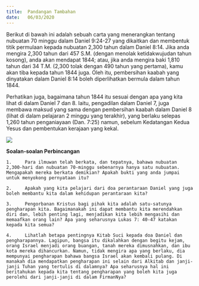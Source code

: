 ```yaml
---
title:  Pandangan Tambahan
date:   06/03/2020
---
```


Berikut di bawah ini adalah sebuah carta yang menerangkan tentang nubuatan 70 minggu dalam Daniel 9:24-27 yang dikaitkan dan membentuk titik permulaan kepada nubuatan 2,300 tahun dalam Daniel 8:14. Jika anda mengira 2,300 tahun dari 457 S.M. (dengan menolak ketidakwujudan tahun kosong), anda akan mendapat 1844; atau, jika anda mengira baki 1,810 tahun dari 34 T.M. (2,300 tolak dengan 490 tahun yang pertama), kamu akan tiba kepada tahun 1844 juga. Oleh itu, pembersihan kaabah yang dinyatakan dalam Daniel 8:14 boleh diperlihatkan bermula dalam tahun 1844.

Perhatikan juga, bagaimana tahun 1844 itu sesuai dengan apa yang kita lihat di dalam Daniel 7 dan 8.  Iaitu, pengadilan dalam Daniel 7, juga membawa maksud yang sama dengan pembersihan kaabah dalam Daniel 8 (lihat di dalam pelajaran 2 minggu yang terakhir), yang berlaku selepas 1,260 tahun penganiayaan (Dan. 7:25) namun, sebelum Kedatangan Kedua Yesus dan pembentukan kerajaan yang kekal.

<img style="max-width:100%" src="https://sabbath-school-stage.adventech.io/api/v1/ms/quarterlies/2020-01/lessons/10/days/prophecy.png" />

**Soalan-soalan Perbincangan**

`1. 	Para ilmuwan telah berkata, dan tepatnya, bahawa nubuatan 2,300-hari dan nubuatan 70-minggu sebenarnya hanya satu nubuatan. Mengapakah mereka berkata demikian? Apakah bukti yang anda jumpai untuk menyokong pernyataan itu?`

`2. 	Apakah yang kita pelajari dari doa perantaraan Daniel yang juga boleh membantu kita dalam kehidupan perantaraan kita?`

`3. 	Pengorbanan Kristus bagi pihak kita adalah satu-satunya pengharapan kita. Bagaimanakah ini dapat membantu kita merendahkan diri dan, lebih penting lagi, menjadikan kita lebih mengasihi dan memaafkan orang lain? Apa yang seharusnya Lukas 7: 40-47 katakan kepada kita semua?`

`4. 	Lihatlah betapa pentingnya Kitab Suci kepada doa Daniel dan pengharapannya. Lagipun, bangsa itu dikalahkan dengan begitu kejam, orang Israel menjadi orang buangan, tanah mereka dimusnahkan, dan ibu kota mereka dihancurkan. Namun, tidak mengira apa yang berlaku, dia mempunyai pengharapan bahawa bangsa Israel akan kembali pulang. Di manakah dia mendapatkan pengharapan ini selain dari Alkitab dan janji-janji Tuhan yang tertulis di dalamnya? Apa seharusnya hal ini beritahukan kepada kita tentang pengharapan yang boleh kita juga perolehi dari janji-janji di dalam FirmanNya?`